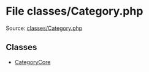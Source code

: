 File classes/Category.php
=========

Source: [classes/Category.php](https://github.com/PrestaShop/PrestaShop/blob/1.6.1.1/classes/Category.php)


Classes
-------

* [CategoryCore](class.CategoryCore.md)

